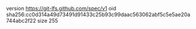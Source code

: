 version https://git-lfs.github.com/spec/v1
oid sha256:cc0d314a49d73491d91433c25b93c99daac563062abf5c5e5ae20a744abc2f22
size 255
